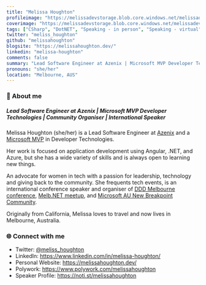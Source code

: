 ```yaml
---
title: "Melissa Houghton"
profileimage: "https://melissadevstorage.blob.core.windows.net/melissadevblob/about/headshot.jpg"
coverimage: "https://melissadevstorage.blob.core.windows.net/melissadevblob/about/NDC_Melbourne_29072021.jpg"
tags: ["CSharp", "DotNET", "Speaking - in person", "Speaking - virtual","MC","Panels","Mentorship", "Azure", "MVP", "JavaScript", "Blazor", "Web", "Serverless", "Community"]
twitter: "meliss_houghton"
github: "melissahoughton"
blogsite: "https://melissahoughton.dev/"
linkedin: "melissa-houghton"
comments: false
summary: "Lead Software Engineer at Azenix | Microsoft MVP Developer Technologies | Community Organiser | International Speaker"
pronouns: "she/her"
location: "Melbourne, AUS"
---
```



### 👋 About me
##### **Lead Software Engineer at Azenix | Microsoft MVP Developer Technologies | Community Organiser | International Speaker**

Melissa Houghton (she/her) is a Lead Software Engineer at [Azenix](https://www.azenix.com.au/) and a [Microsoft MVP](https://mvp.microsoft.com/) in Developer Technologies.

Her work is focused on application development using Angular, .NET, and Azure, but she has a wide variety of skills and is always open to learning new things.

An advocate for women in tech with a passion for leadership, technology and giving back to the community. She frequents tech events, is an international conference speaker and organiser of [DDD Melbourne conference](https://www.dddmelbourne.com/), [Melb․NET meetup](https://www.meetup.com/en-AU/Melb-NET-Meetup), and [Microsoft AU New Breakpoint Community](https://github.com/AussieAzureDevs/New-Breakpoint).

Originally from California, Melissa loves to travel and now lives in Melbourne, Australia.

### 🌐 Connect with me

- Twitter: [@meliss_houghton](https://twitter.com/meliss_houghton)
- LinkedIn: https://www.linkedin.com/in/melissa-houghton/
- Personal Website: https://melissahoughton.dev/
- Polywork: https://www.polywork.com/melissahoughton
- Speaker Profile: https://noti.st/melissahoughton
